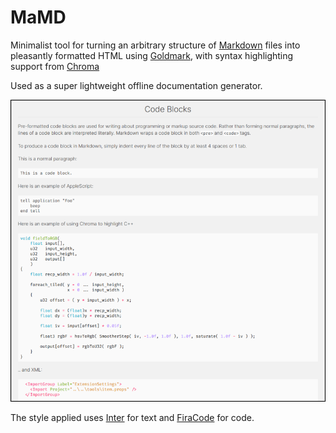 # MaMD
Minimalist tool for turning an arbitrary structure of [Markdown](https://www.markdownguide.org/basic-syntax/) files into pleasantly formatted HTML using [Goldmark](https://github.com/yuin/goldmark), with syntax highlighting support from [Chroma](https://github.com/alecthomas/chroma)

Used as a super lightweight offline documentation generator.

![Example](/example_out/snapshot.png)

The style applied uses [Inter](https://rsms.me/inter) for text and [FiraCode](https://github.com/tonsky/FiraCode) for code.
